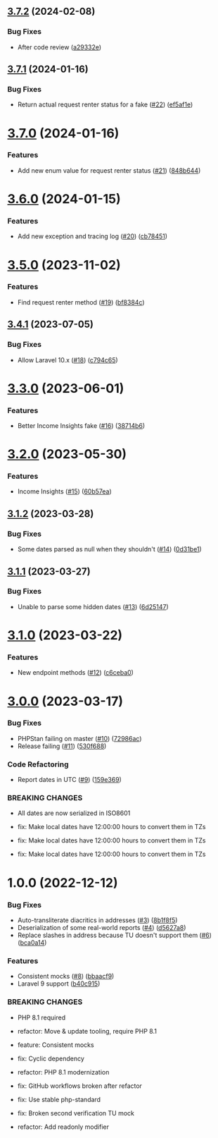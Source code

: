 ## [3.7.2](https://github.com/tenantcloud/php-trans-union-sdk/compare/v3.7.1...v3.7.2) (2024-02-08)


### Bug Fixes

* After code review ([a29332e](https://github.com/tenantcloud/php-trans-union-sdk/commit/a29332e97da8f01aea632596ea18cdcd8b82e368))

## [3.7.1](https://github.com/tenantcloud/php-trans-union-sdk/compare/v3.7.0...v3.7.1) (2024-01-16)


### Bug Fixes

* Return actual request renter status for a fake ([#22](https://github.com/tenantcloud/php-trans-union-sdk/issues/22)) ([ef5af1e](https://github.com/tenantcloud/php-trans-union-sdk/commit/ef5af1e20dd2cb52588fa82513549a4bd3410a00))

# [3.7.0](https://github.com/tenantcloud/php-trans-union-sdk/compare/v3.6.0...v3.7.0) (2024-01-16)


### Features

* Add new enum value for request renter status ([#21](https://github.com/tenantcloud/php-trans-union-sdk/issues/21)) ([848b644](https://github.com/tenantcloud/php-trans-union-sdk/commit/848b644161d6a89b45f21cc4d8ec0de28c0d2ece))

# [3.6.0](https://github.com/tenantcloud/php-trans-union-sdk/compare/v3.5.0...v3.6.0) (2024-01-15)


### Features

* Add new exception and tracing log ([#20](https://github.com/tenantcloud/php-trans-union-sdk/issues/20)) ([cb78451](https://github.com/tenantcloud/php-trans-union-sdk/commit/cb784515bbfd176b54692998c70507f02c447d2b))

# [3.5.0](https://github.com/tenantcloud/php-trans-union-sdk/compare/v3.4.1...v3.5.0) (2023-11-02)


### Features

* Find request renter method ([#19](https://github.com/tenantcloud/php-trans-union-sdk/issues/19)) ([bf8384c](https://github.com/tenantcloud/php-trans-union-sdk/commit/bf8384cb0c5a5ef286b6c1a5d855653dd7f4087f))

## [3.4.1](https://github.com/tenantcloud/php-trans-union-sdk/compare/v3.4.0...v3.4.1) (2023-07-05)


### Bug Fixes

* Allow Laravel 10.x ([#18](https://github.com/tenantcloud/php-trans-union-sdk/issues/18)) ([c794c65](https://github.com/tenantcloud/php-trans-union-sdk/commit/c794c65a07806bb0902a7e02b5a0ba630df33132))

# [3.3.0](https://github.com/tenantcloud/php-trans-union-sdk/compare/v3.2.0...v3.3.0) (2023-06-01)


### Features

* Better Income Insights fake ([#16](https://github.com/tenantcloud/php-trans-union-sdk/issues/16)) ([38714b6](https://github.com/tenantcloud/php-trans-union-sdk/commit/38714b6bd4e54d8a91a24c4b483fe3efcb5edf97))

# [3.2.0](https://github.com/tenantcloud/php-trans-union-sdk/compare/v3.1.2...v3.2.0) (2023-05-30)


### Features

* Income Insights ([#15](https://github.com/tenantcloud/php-trans-union-sdk/issues/15)) ([60b57ea](https://github.com/tenantcloud/php-trans-union-sdk/commit/60b57ead40908d407c064621b959cda46d87d6c8))

## [3.1.2](https://github.com/tenantcloud/php-trans-union-sdk/compare/v3.1.1...v3.1.2) (2023-03-28)


### Bug Fixes

* Some dates parsed as null when they shouldn't ([#14](https://github.com/tenantcloud/php-trans-union-sdk/issues/14)) ([0d31be1](https://github.com/tenantcloud/php-trans-union-sdk/commit/0d31be1d6097eb8529d8b6e70b59956ff351a8b8))

## [3.1.1](https://github.com/tenantcloud/php-trans-union-sdk/compare/v3.1.0...v3.1.1) (2023-03-27)


### Bug Fixes

* Unable to parse some hidden dates ([#13](https://github.com/tenantcloud/php-trans-union-sdk/issues/13)) ([6d25147](https://github.com/tenantcloud/php-trans-union-sdk/commit/6d251479c1c3143980d2391945087a92ebf77239))

# [3.1.0](https://github.com/tenantcloud/php-trans-union-sdk/compare/v3.0.0...v3.1.0) (2023-03-22)


### Features

* New endpoint methods ([#12](https://github.com/tenantcloud/php-trans-union-sdk/issues/12)) ([c6ceba0](https://github.com/tenantcloud/php-trans-union-sdk/commit/c6ceba0974df5586ce145326ed5ebc431a48afb9))

# [3.0.0](https://github.com/tenantcloud/php-trans-union-sdk/compare/v2.0.0...v3.0.0) (2023-03-17)


### Bug Fixes

* PHPStan failing on master ([#10](https://github.com/tenantcloud/php-trans-union-sdk/issues/10)) ([72986ac](https://github.com/tenantcloud/php-trans-union-sdk/commit/72986ac0261543ffc623bd1bea2dc2f9588ad8af))
* Release failing ([#11](https://github.com/tenantcloud/php-trans-union-sdk/issues/11)) ([530f688](https://github.com/tenantcloud/php-trans-union-sdk/commit/530f6883c2404b4f02af52aafda91fbaaeffd504))


### Code Refactoring

* Report dates in UTC ([#9](https://github.com/tenantcloud/php-trans-union-sdk/issues/9)) ([159e369](https://github.com/tenantcloud/php-trans-union-sdk/commit/159e3691b0274726d65b7afcd3bbede1a227d893))


### BREAKING CHANGES

* All dates are now serialized in ISO8601

* fix: Make local dates have 12:00:00 hours to convert them in TZs

* fix: Make local dates have 12:00:00 hours to convert them in TZs

* fix: Make local dates have 12:00:00 hours to convert them in TZs

# 1.0.0 (2022-12-12)


### Bug Fixes

* Auto-transliterate diacritics in addresses ([#3](https://github.com/tenantcloud/php-trans-union-sdk/issues/3)) ([8b1f8f5](https://github.com/tenantcloud/php-trans-union-sdk/commit/8b1f8f5862fc481a356d5d9b344e43203d6bc912))
* Deserialization of some real-world reports ([#4](https://github.com/tenantcloud/php-trans-union-sdk/issues/4)) ([d5627a8](https://github.com/tenantcloud/php-trans-union-sdk/commit/d5627a82000547c40927370cddd8518d754240c9))
* Replace slashes in address because TU doesn't support them ([#6](https://github.com/tenantcloud/php-trans-union-sdk/issues/6)) ([bca0a14](https://github.com/tenantcloud/php-trans-union-sdk/commit/bca0a14e21fd94e45f901f9aa511c6652a19ea1c))


### Features

* Consistent mocks ([#8](https://github.com/tenantcloud/php-trans-union-sdk/issues/8)) ([bbaacf9](https://github.com/tenantcloud/php-trans-union-sdk/commit/bbaacf971bd8bd80172d1636e69c89933d34a751))
* Laravel 9 support ([b40c915](https://github.com/tenantcloud/php-trans-union-sdk/commit/b40c9152c23bf026aecb9549df746d18c059dc26))


### BREAKING CHANGES

* PHP 8.1 required

* refactor: Move & update tooling, require PHP 8.1

* feature: Consistent mocks

* fix: Cyclic dependency

* refactor: PHP 8.1 modernization

* fix: GitHub workflows broken after refactor

* fix: Use stable php-standard

* fix: Broken second verification TU mock

* refactor: Add readonly modifier
